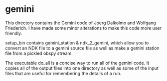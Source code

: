 # gemini

This directory contains the Gemini code of Joerg Dalkolmo and Wolfgang Friederich.
I have made some minor alterations to make this code more user friendly.

setup\_bin contains gemini\_station & ndk\_2\_gemini, which allow you to 
convert an NDK file to a gemini source file as well as make a gemini station
file from a pickled obspy stream.

The executable do\_all is a concise way to run all of the gemini code. It copies
all of the output files into one directory as well as some of the input files 
that are useful for remembering the details of a run.
